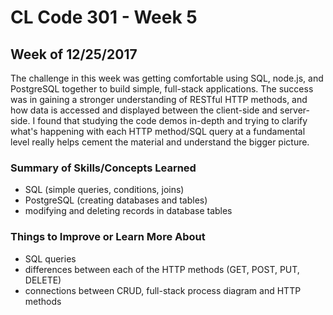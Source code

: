 # CL Code 301 - Week 5
## Week of 12/25/2017

The challenge in this week was getting comfortable using SQL, node.js, and PostgreSQL together to build simple, full-stack applications. The success was in gaining a stronger understanding of RESTful HTTP methods, and how data is accessed and displayed between the client-side and server-side. I found that studying the code demos in-depth and trying to clarify what's happening with each HTTP method/SQL query at a fundamental level really helps cement the material and understand the bigger picture.

### Summary of Skills/Concepts Learned

- SQL (simple queries, conditions, joins)
- PostgreSQL (creating databases and tables)
- modifying and deleting records in database tables

### Things to Improve or Learn More About

- SQL queries
- differences between each of the HTTP methods (GET, POST, PUT, DELETE)
- connections between CRUD, full-stack process diagram and HTTP methods

